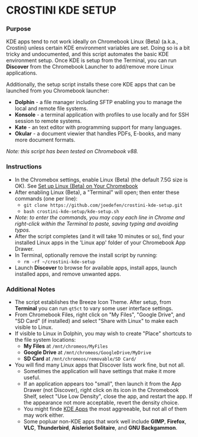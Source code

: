 # CROSTINI KDE SETUP #
### Purpose ###
KDE apps tend to not work ideally on Chromebook Linux (Beta) (a.k.a., Crostini) unless certain KDE environment variables are set.
Doing so is a bit tricky and undocumented, and this script automates the basic KDE environment setup.
Once KDE is setup from the Terminal, you can run **Discover** from the Chromebook Launcher to add/remove more Linux applications.

Additionally, the setup script installs these core KDE apps that can be launched from you Chromebook launcher:
* **Dolphin** - a file manager including SFTP enabling you to manage the local and remote file systems.
* **Konsole** - a terminal application with profiles to use locally and for SSH session to remote systems.
* **Kate** - an text editor with programming support for many languages.
* **Okular** - a document viewier that handles PDFs, E-books, and many more document formats.

*Note: this script has been tested on Chromebook v88.*


### Instructions ###

* In the Chromebox settings, enable Linux (Beta) (the default 7.5G size is OK). See [Set up Linux (Beta) on Your Chromebook](https://support.google.com/chromebook/answer/9145439?p=chromebook_linuxapps&b=hatch-signed-mp-v6keys&visit_id=637506510150436611-3956044416&rd=1)
* After enabling Linux (Beta), a "Terminal" will open;  then enter these commands (one per line):
	* `git clone https://github.com/joedefen/crostini-kde-setup.git`
	* `bash crostini-kde-setup/kde-setup.sh`
* *Note: to enter the commands, you may copy each line in Chrome and right-click within the Terminal to paste, saving typing and avoiding typos.*
* After the script completes (and it will take 10 minutes or so), find your installed Linux apps in the 'Linux app' folder of your Chromebook App Drawer.
* In Terminal, optionally remove the install script by running:
	* `rm -rf ~/crostini-kde-setup`
* Launch **Discover** to browse for available apps, install apps, launch installed apps, and remove unwanted apps.

### Additional Notes ###
* The script establishes the Breeze Icon Theme.  After setup, from **Terminal** you can run `qt5ct` to vary some user interface settings.
* From Chromebook Files, right click on "My Files", "Google Drive", and "SD Card" (if installed) and select "Share with Linux" to make each visible to Linux.
* If visible to Linux in Dolphin, you may wish to create "Place" shortcuts to the file system locations:
	* **My Files** at `/mnt/chromeos/MyFiles`
	* **Google Drive** at `/mnt/chromeos/GoogleDrive/MyDrive`
	* **SD Card** at `/mnt/chromeos/removable/SD Card/`
* You will find many Linux apps that Discover lists work fine, but not all.
	* Sometimes the application will have settings that make it more useful.
	* If an application appears too "small", then launch it from the App Drawer (not Discover), right click on its icon in the Chromebook Shelf, select "Use Low Density", close the app, and restart the app.  If the appearance not more acceptable, revert the density choice.
	* You might finde [KDE Apps](https://apps.kde.org/) the most aggreeable, but not all of them may work either.
	* Some popluar non-KDE apps that work well include **GIMP**, **Firefox**, **VLC**, **Thunderbird**, **Aisleriot Solitaire**, and **GNU Backgammon**.
